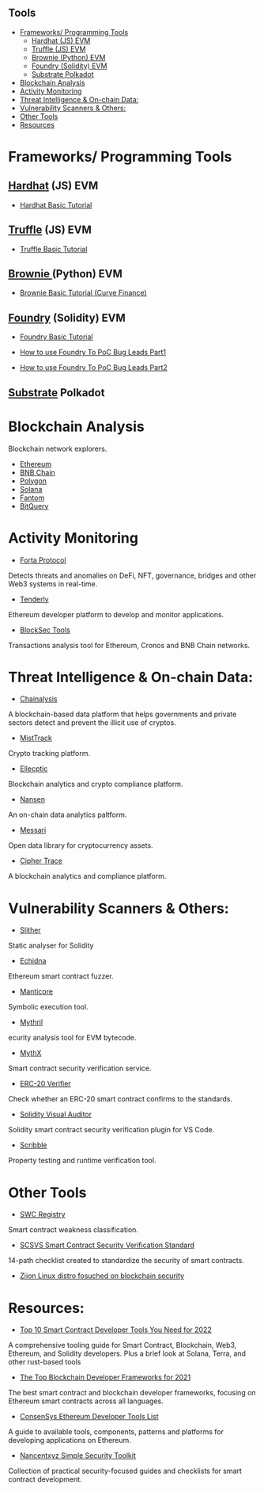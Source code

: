 Tools
------
- [Frameworks/ Programming Tools](#frameworks-programming-tools)
  - [Hardhat (JS) EVM](#hardhat-js-evm)
  - [Truffle (JS) EVM](#truffle-js-evm)
  - [Brownie (Python) EVM](#brownie-python-evm)
  - [Foundry (Solidity) EVM](#foundry-solidity-evm)
  - [Substrate Polkadot](#substrate-polkadot)
- [Blockchain Analysis](#blockchain-analysis)
- [Activity Monitoring](#activity-monitoring)
- [Threat Intelligence & On-chain Data:](#threat-intelligence--on-chain-data)
- [Vulnerability Scanners & Others:](#vulnerability-scanners--others)
- [Other Tools](#other-tools)
- [Resources](#resources)

# Frameworks/ Programming Tools

## [Hardhat](https://hardhat.org/) (JS) EVM

- [Hardhat Basic Tutorial](https://hardhat.org/tutorial)

## [Truffle](https://trufflesuite.com/) (JS) EVM

- [Truffle Basic Tutorial](https://trufflesuite.com/tutorial/)

## [Brownie ](https://eth-brownie.readthedocs.io/en/stable/)(Python) EVM

- [Brownie Basic Tutorial (Curve Finance)](https://www.youtube.com/watch?v=nkvIFE2QVp0)

## [Foundry](https://github.com/foundry-rs/foundry) (Solidity) EVM

- [Foundry Basic Tutorial](https://www.youtube.com/watch?v=fNMfMxGxeag)

- [How to use Foundry To PoC Bug Leads Part1](https://medium.com/immunefi/how-to-use-foundry-to-poc-bug-leads-part-1-214c9c02ff30 )

- [How to use Foundry To PoC Bug Leads Part2](https://medium.com/immunefi/how-to-use-foundry-to-poc-bug-leads-part-2-b7b3807400df)

## [Substrate](https://substrate.io/) Polkadot

# Blockchain Analysis
Blockchain network explorers.
- [Ethereum](https://etherscan.io)
- [BNB Chain](https://bscscan.com)
- [Polygon](https://polygonscan.com)
- [Solana](https://solscan.io)
- [Fantom](https://fantomscan.com)
- [BitQuery](https://explorer.bitquery.io/)

# Activity Monitoring
- [Forta Protocol](https://forta.org)

Detects threats and anomalies on DeFi, NFT, governance, bridges and other Web3 systems in real-time.

- [Tenderly](https://tenderly.co)

Ethereum developer platform to develop and monitor applications.

- [BlockSec Tools](https://tools.blocksec.com/tx)

Transactions analysis tool for Ethereum, Cronos and BNB Chain networks.

# Threat Intelligence & On-chain Data:
- [Chainalysis](https://www.chainalysis.com)

 A blockchain-based data platform that helps governments and private sectors detect and prevent the illicit use of cryptos.

- [MistTrack](https://misttrack.io)

Crypto tracking platform.

- [Ellecptic](https://www.elliptic.co)

Blockchain analytics and crypto compliance platform.

- [Nansen](https://nansen.ai)

An on-chain data analytics paltform.

- [Messari](https://messari.io)

Open data library for cryptocurrency assets.

- [Cipher Trace](https://ciphertrace.com)

A blockchain analytics and compliance platform.

# Vulnerability Scanners & Others:
- [Slither](https://github.com/crytic/slither)

 Static analyser for Solidity 

- [Echidna](https://github.com/crytic/echidna)

Ethereum smart contract fuzzer. 

- [Manticore](https://github.com/trailofbits/manticore)

Symbolic execution tool.

- [Mythril](https://github.com/ConsenSys/mythril)

ecurity analysis tool for EVM bytecode.

- [MythX](https://mythx.io)

Smart contract security verification service.

- [ERC-20 Verifier](https://erc20-verifier.openzeppelin.com)

Check whether an ERC-20 smart contract confirms to the standards.

- [Solidity Visual Auditor](https://marketplace.visualstudio.com/items?itemName=tintinweb.solidity-visual-auditor)

Solidity smart contract security verification plugin for VS Code.

- [Scribble](https://github.com/ConsenSys/scribble)

Property testing and runtime verification tool.

# Other Tools
- [SWC Registry](https://swcregistry.io/)

Smart contract weakness classification.

- [SCSVS Smart Contract Security Verification Standard](https://securing.github.io/SCSVS/)

14-path checklist created to standardize the security of smart contracts.

- [Ziion Linux distro fosuched on blockchain security](https://www.ziion.org/)


# Resources:

- [Top 10 Smart Contract Developer Tools You Need for 2022](https://betterprogramming.pub/the-top-blockchain-developer-frameworks-for-2021-89afa5e7bd04)

A comprehensive tooling guide for Smart Contract, Blockchain, Web3, Ethereum, and Solidity developers. Plus a brief look at Solana, Terra, and other rust-based tools

 - [The Top Blockchain Developer Frameworks for 2021](https://betterprogramming.pub/the-top-blockchain-developer-frameworks-for-2021-89afa5e7bd04)

The best smart contract and blockchain developer frameworks, focusing on Ethereum smart contracts across all languages.

- [ConsenSys Ethereum Developer Tools List](https://github.com/ConsenSys/ethereum-developer-tools-list)

A guide to available tools, components, patterns and platforms for developing applications on Ethereum.


- [Nancentxyz Simple Security Toolkit](https://github.com/nascentxyz/simple-security-toolkit)
 
Collection of practical security-focused guides and checklists for smart contract development.
